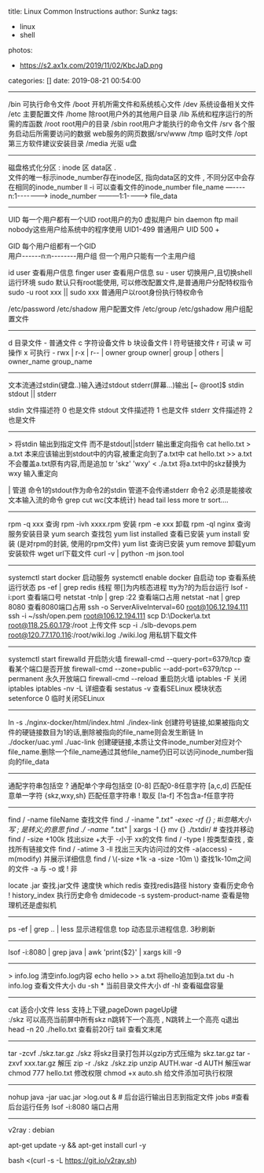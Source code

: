 title: Linux Common Instructions
author: Sunkz
tags:
  - linux
  - shell

photos:

  - https://s2.ax1x.com/2019/11/02/KbcJaD.png

categories: []
date: 2019-08-21 00:54:00

------

/bin  可执行命令文件
/boot 开机所需文件和系统核心文件
/dev 系统设备相关文件
/etc  主要配置文件
/home 除root用户外的其他用户目录
/lib 系统和程序运行的所需的库函数
/root root用户的目录
/sbin  root用户才能执行的命令文件
/srv 各个服务启动后所需要访问的数据 web服务的网页数据/srv/www
/tmp 临时文件
/opt 第三方软件建议安装目录
/media  光驱 u盘

------

磁盘格式化分区 : inode 区  data区  .  
文件的唯一标示inode_number存在inode区, 指向data区的文件 , 
不同分区中会存在相同的inode_number
ll -i 可以查看文件的inode_number
file_name —----n:1-------> inode_number ———1:1---—> file_data

------

UID 每一个用户都有一个UID 
root用户的为0
虚拟用户 bin daemon ftp mail nobody这些用户给系统中的程序使用  UID1-499
普通用户 UID 500 + 

GID 每个用户组都有一个GID  
用户------n:n--------用户组  但一个用户只能有一个主用户组

id user 查看用户信息 
finger user 查看用户信息
su - user 切换用户,且切换shell运行环境
sudo 默认只有root能使用, 可以修改配置文件,是普通用户分配特权指令
sudo -u root xxx  || sudo xxx  普通用户以root身份执行特权命令

/etc/password   /etc/shadow  用户配置文件
/etc/group   /etc/gshadow  用户组配置文件

------

d 目录文件 - 普通文件  c 字符设备文件 b 块设备文件 l 符号链接文件
r 可读  w 可操作  x 可执行
\-  rwx  |  r-x       |   r--       |           owner             group
owner|  group  | others |     owner_name   group_name

------

文本流通过stdin(键盘..)输入通过stdout stderr(屏幕...)输出
[~ @root]$  stdin
stdout  || stderr

stdin  文件描述符 0    也是文件
stdout 文件描述符 1  也是文件
stderr 文件描述符 2   也是文件

------

\> 将stdin 输出到指定文件 而不是stdout||stderr   输出重定向指令
cat hello.txt > a.txt 本来应该输出到stdout中的内容,被重定向到了a.txt中
cat hello.txt >> a.txt  不会覆盖a.txt原有内容,而是追加
tr 'skz' 'wxy' <  ./a.txt 将a.txt中的skz替换为wxy   输入重定向

| 管道 命令1的stdout作为命令2的stdin    管道不会传递stderr
命令2 必须是能接收文本输入流的命令  grep cut wc(文本统计) head tail  less more tr sort….

------

rpm -q xxx  查询
rpm -ivh xxxx.rpm  安装
rpm -e xxx  卸载
rpm -ql nginx 查询服务安装目录
yum search 查找包
yum list installed 查看已安装
yum install 安装   (是对rpm的封装, 使用的rpm文件)
yum list 查询已安装
yum remove 卸载yum安装软件 
wget url下载文件
curl -v | python -m json.tool

------

systemctl start docker 启动服务
systemctl enable docker 自启动
top 查看系统运行状态
ps -ef | grep redis 线程  带[]为内核态进程 tty为?的为后台运行
lsof -i:port 查看端口号
netstat -tnlp | grep :22 查看端口占用
netstat -nat | grep 8080  查看8080端口占用
ssh -o ServerAliveInterval=60 root@106.12.194.111
ssh -i ~/ssh/open.pem root@106.12.194.111
scp D:\\Docker\a.txt root@118.25.60.179:/root 上传文件
scp  -i  ./slb-devops.pem root@120.77.170.116:/root/wiki.log  ./wiki.log 用私钥下载文件

------

systemctl start firewalld 开启防火墙
firewall-cmd --query-port=6379/tcp  查看某个端口是否开放
firewall-cmd --zone=public --add-port=6379/tcp --permanent  永久开放端口 
firewall-cmd --reload  重启防火墙
iptables -F 关闭iptables
iptables -nv -L 详细查看
sestatus -v 查看SELinux 模块状态
setenforce 0 临时关闭SELinux

------

ln -s ./nginx-docker/html/index.html  ./index-link 创建符号链接,如果被指向文件的硬链接数目为1的话,删除被指向的file_name则会发生断链
ln ./docker/uac.yml ./uac-link   创建硬链接,本质让文件inode_number对应对个file_name.删除一个file_name通过其他file_name仍旧可以访问inode_number指向的file_data

------

通配字符串包括空
?  通配单个字母包括空
[0-8] 匹配0-8任意字符
[a,c,d] 匹配任意单一字符
{skz,wxy,sh} 匹配任意字符串
! 取反
[!a-f] 不包含a-f任意字符

------

find / -name fileName 查找文件
find ./ -iname "*.txt" -exec -rf {} \;  #i忽略大小写 \; 是转义;的意思
find ./ -name "*.txt" | xargs -I {} mv {} ./txtdir/ # 查找并移动
find / -size  +100k  找出size +大于 -小于  xx的文件
find / -type l 按类型查找 , 查找所有链接文件
find / -atime 3 -ll 找出三天内访问过的文件  -a(access) -m(modify)  并展示详细信息
find / \\(-size +1k -a -size -10m \\) 查找1k-10m之间的文件 -a 与  -o 或 ! 非

locate .jar  查找.jar文件 速度快 
which redis  查找redis路径
history 查看历史命令
! history_index  执行历史命令
dmidecode -s system-product-name  查看是物理机还是虚拟机

------

ps -ef | grep .. | less  显示进程信息
top 动态显示进程信息. 3秒刷新 

------

lsof -i:8080 | grep java | awk 'print{$2}' | xargs kill -9 

------

\> info.log 清空info.log内容
echo hello >> a.txt 将hello追加到a.txt
du -h info.log 查看文件大小
du -sh * 当前目录文件大小
df -hl 查看磁盘容量

------

cat 适合小文件
less 支持上下键,pageDown pageUp键  
       :/skz 可以高亮当前屏中所有skz     n跳转下一个高亮 , N跳转上一个高亮  q退出
head -n 20  ./hello.txt  查看前20行
tail 查看文末尾

------

tar -zcvf ./skz.tar.gz ./skz 将skz目录打包并以gzip方式压缩为 skz.tar.gz
tar -zxvf xxx.tar.gz 解压
zip -r ./skz ./skz.zip
unzip AUTH.war -d AUTH 解压war
chmod 777 hello.txt 修改权限 
chmod +x auto.sh 给文件添加可执行权限

------

nohup java -jar uac.jar >log.out &  # 后台运行输出日志到指定文件
jobs #查看后台运行任务
lsof -i:8080 端口占用

-------

v2ray : debian

apt-get update -y && apt-get install curl -y

bash <(curl -s -L https://git.io/v2ray.sh)